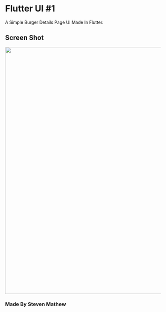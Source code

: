 # Flutter UI #1

A Simple Burger Details Page UI Made In Flutter.

## Screen Shot

<img src="https://sjmodelagency.com/app/appimg/flutter1.png" height="800px">

### Made By Steven Mathew

